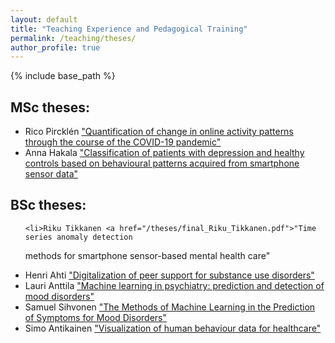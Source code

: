 ```yaml
---
layout: default
title: "Teaching Experience and Pedagogical Training"
permalink: /teaching/theses/
author_profile: true
---
```


<style>
    @import url('https://fonts.googleapis.com/css?family=Aladin|Amaranth|Arima+Madurai|Bangers|Bungee+Inline|Cabin+Sketch|Carter+One|Chicle|Damion|Emilys+Candy|Faster+One|Fredericka+the+Great|Frijole|Handlee|Homenaje|IM+Fell+DW+Pica|Jacques+Francois+Shadow|Kalam|Libre+Barcode+128+Text|Love+Ya+Like+A+Sister|Merienda|Mystery+Quest|Oleo+Script|Permanent+Marker|Philosopher|Raleway+Dots|Ranchers|Sail|Saira+Extra+Condensed|Sirin+Stencil|ZCOOL+KuaiLe&display=swap');
</style> 
    
{% include base_path %}

<h2>MSc theses:</h2>
<ul>
    <li>Rico Pircklén <a href="/theses/Final_eng_2021_rico_pircklen.pdf">"Quantification of change in online activity patterns through the course of the COVID-19 pandemic"</a></li>
    <li>Anna Hakala <a href="/theses/MSc_thesis_Hakala_Anna_2021.pdf">"Classification of patients with depression and healthy controls based on behavioural patterns acquired from smartphone sensor data" </a></li>

        
</ul>

<h2> BSc theses:</h2>
<ul>

    <li>Riku Tikkanen <a href="/theses/final_Riku_Tikkanen.pdf">"Time series anomaly detection
methods for smartphone sensor-based mental health care"</a></li>
    <li>Henri Ahti <a href="/theses/SCI_2021_Ahti_Henri.pdf">"Digitalization of peer support for substance use disorders"</a></li>
    <li>Lauri Anttila <a href="/theses/Final_SCI_2021_Lauri_Anttila.pdf">"Machine learning in psychiatry: prediction and
detection of mood disorders"</a></li>
    <li>Samuel Sihvonen <a href="/theses/BSc_Thesis_Final_Samuel_Sihvonen.pdf">"The Methods of Machine Learning in
the Prediction of Symptoms for Mood Disorders"</a></li>
    <li>Simo Antikainen <a href="/theses/SCI_2018_Simo_Antikainen.pdf">"Visualization of human behaviour data for
healthcare"</a></li>

</ul>
